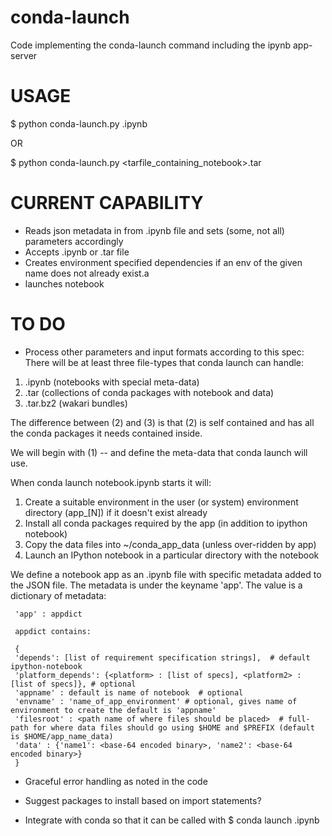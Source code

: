 conda-launch
============

Code implementing the conda-launch command including the ipynb app-server

# USAGE


$ python conda-launch.py <ipython-notebook>.ipynb

OR

$ python conda-launch.py <tarfile_containing_notebook>.tar


# CURRENT CAPABILITY

- Reads json metadata in from .ipynb file and sets (some, not all) parameters accordingly
- Accepts .ipynb or .tar file
- Creates environment specified dependencies if an env of the given name does not already exist.a
- launches notebook

# TO DO

- Process other parameters and input formats according to this spec:
     There will be at least  three file-types that conda launch can handle:

1. .ipynb    (notebooks with special meta-data)
2. .tar        (collections of conda packages with notebook and data)
3. .tar.bz2  (wakari bundles)

The difference between (2) and (3) is that (2) is self contained and has all the conda packages it needs contained inside.

We will begin with (1) -- and define the meta-data that conda launch will use.

When conda launch notebook.ipynb starts it will:

1. Create a suitable environment in the user (or system) environment directory (app_<name>[N]) if it doesn't exist already
2. Install all conda packages required by the app (in addition to ipython notebook)
3. Copy the data files into ~/conda_app_data (unless over-ridden by app)
4. Launch an IPython notebook in a particular directory with the notebook

We define a notebook app as an .ipynb file with specific metadata added to the JSON file.  The metadata is under the keyname 'app'.  The value is a dictionary of metadata:

     'app' : appdict

     appdict contains:

     {
     'depends': [list of requirement specification strings],  # default ipython-notebook
     'platform_depends': {<platform> : [list of specs], <platform2> : [list of specs]}, # optional
     'appname' : default is name of notebook  # optional
     'envname' : 'name_of_app_environment' # optional, gives name of environment to create the default is 'appname'
     'filesroot' : <path name of where files should be placed>  # full-path for where data files should go using $HOME and $PREFIX (default is $HOME/app_name_data)
     'data' : {'name1': <base-64 encoded binary>, 'name2': <base-64 encoded binary>}
     }

- Graceful error handling as noted in the code

- Suggest packages to install based on import statements?

- Integrate with conda so that it can be called with
$ conda launch <myfile>.ipynb
